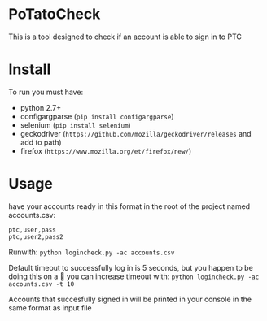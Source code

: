 # PoTatoCheck

This is a tool designed to check if an account is able to sign in to PTC

# Install

To run you must have:

* python 2.7+
* configargparse (`pip install configargparse`)
* selenium (`pip install selenium`)
* geckodriver (`https://github.com/mozilla/geckodriver/releases` and add to path)
* firefox (`https://www.mozilla.org/et/firefox/new/`)
# Usage

have your accounts ready in this format in the root of the project named
accounts.csv:
```
ptc,user,pass
ptc,user2,pass2
```
Runwith:
`python logincheck.py -ac accounts.csv`

Default timeout to successfully log in is 5 seconds, but you happen to be doing
 this on a :potato: you can increase timeout with:
`python logincheck.py -ac accounts.csv -t 10`

Accounts that succesfully signed in will be printed in your console in the same
format as input file
